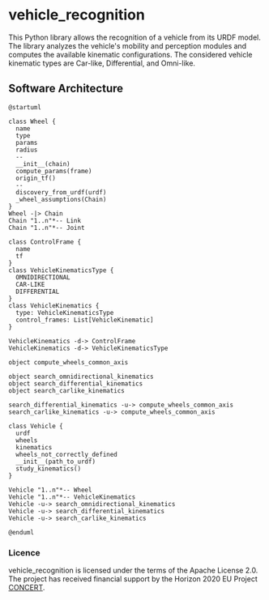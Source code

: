 # vehicle_recognition

This Python library allows the recognition of a vehicle from its URDF model. The library analyzes the vehicle's mobility and perception modules and computes the available kinematic configurations. The considered vehicle kinematic types are Car-like, Differential, and Omni-like.

## Software Architecture

```kroki-plantuml
@startuml

class Wheel {
  name
  type
  params
  radius
  --
  __init__(chain)
  compute_params(frame)
  origin_tf()
  --
  discovery_from_urdf(urdf)
  _wheel_assumptions(Chain)
}
Wheel -|> Chain
Chain "1..n"*-- Link
Chain "1..n"*-- Joint

class ControlFrame {
  name 
  tf
}
class VehicleKinematicsType {
  OMNIDIRECTIONAL
  CAR-LIKE
  DIFFERENTIAL
}
class VehicleKinematics {
  type: VehicleKinematicsType
  control_frames: List[VehicleKinematic]
}

VehicleKinematics -d-> ControlFrame
VehicleKinematics -d-> VehicleKinematicsType

object compute_wheels_common_axis

object search_omnidirectional_kinematics
object search_differential_kinematics
object search_carlike_kinematics

search_differential_kinematics -u-> compute_wheels_common_axis
search_carlike_kinematics -u-> compute_wheels_common_axis

class Vehicle {
  urdf
  wheels
  kinematics
  wheels_not_correctly_defined  
  __init__(path_to_urdf)
  study_kinematics()
}

Vehicle "1..n"*-- Wheel
Vehicle "1..n"*-- VehicleKinematics
Vehicle -u-> search_omnidirectional_kinematics
Vehicle -u-> search_differential_kinematics
Vehicle -u-> search_carlike_kinematics

@enduml
```

### Licence

vehicle_recognition is licensed under the terms of the Apache License 2.0. The project has received financial support by the Horizon 2020 EU Project [CONCERT](https://concertproject.eu/).